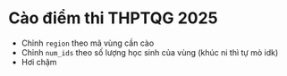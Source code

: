 # Cào điểm thi THPTQG 2025

- Chỉnh `region` theo mã vùng cần cào
- Chỉnh `num_ids` theo số lượng học sinh của vùng (khúc ni thì tự mò idk)
- Hơi chậm